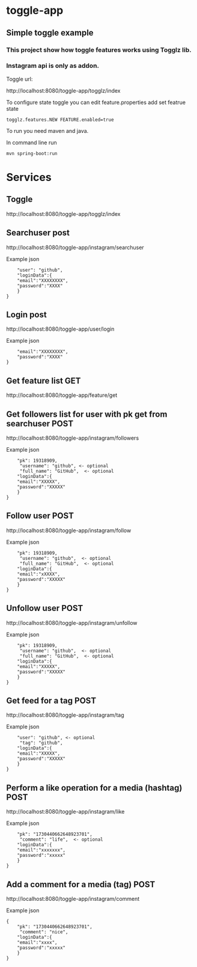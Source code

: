# toggle-app

## Simple toggle example

### This project show how toggle features works using Togglz lib.
### Instagram api is only as addon.

Toggle url:

http://localhost:8080/toggle-app/togglz/index

To configure state toggle you can edit feature.properties add set featrue state

```togglz.features.NEW FEATURE.enabled=true```

To run you need maven and java.

In command line run

```mvn spring-boot:run```

# Services

## Toggle

http://localhost:8080/toggle-app/togglz/index


## Searchuser post

http://localhost:8080/toggle-app/instagram/searchuser

Example json 

```{
	"user": "github", 
	"loginData":{
	"email":"XXXXXXXX",
	"password":"XXXX"
	}
}
```

## Login post

http://localhost:8080/toggle-app/user/login

Example json 

```{
	"email":"XXXXXXXX",
	"password":"XXXX"
}
```

## Get feature list GET

http://localhost:8080/toggle-app/feature/get

## Get followers list for user with pk get from searchuser POST

http://localhost:8080/toggle-app/instagram/followers

Example json 

```{
	"pk": 19318909,
	 "username": "github", <- optional
	 "full_name": "GitHub",  <- optional
	"loginData":{
	"email":"XXXXX",
	"password":"XXXXX"
	}
}
```
## Follow user POST

http://localhost:8080/toggle-app/instagram/follow

Example json 

```{
	"pk": 19318909,
	 "username": "github",  <- optional
	 "full_name": "GitHub",  <- optional
	"loginData":{
	"email":"xXXXX",
	"password":"XXXXX"
	}
}
```
## Unfollow user POST

http://localhost:8080/toggle-app/instagram/unfollow

Example json

```{
	"pk": 19318909,
	 "username": "github",  <- optional
	 "full_name": "GitHub",  <- optional
	"loginData":{
	"email":"XXXXX",
	"password":"XXXXX"
	}
}
```
## Get feed for a tag POST

http://localhost:8080/toggle-app/instagram/tag

Example json 

```{
	"user": "github", <- optional
	 "tag": "github",
	"loginData":{
	"email":"XXXXX",
	"password":"XXXXX"
	}
}
```
## Perform a like operation for a media (hashtag) POST

http://localhost:8080/toggle-app/instagram/like

Example json 

```{
	"pk": "1730440662648923701",
	 "comment": "life",  <- optional
	"loginData":{
	"email":"xxxxxxx",
	"password":"xxxxx"
	}
}
```

## Add a comment for a media (tag) POST

http://localhost:8080/toggle-app/instagram/comment

Example json 

```
{
	"pk": "1730440662648923701",
	 "comment": "nice",
	"loginData":{
	"email":"xxxx",
	"password":"xxxxx"
	}
}
```